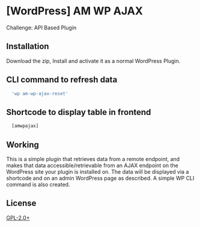 # [WordPress] AM WP AJAX

Challenge: API Based Plugin

## Installation

Download the zip, Install and activate it as a normal WordPress Plugin.

## CLI command to refresh data

```php
  'wp am-wp-ajax-reset'
```

## Shortcode to display table in frontend

```php
  [amwpajax]
```

## Working
This is a simple plugin that retrieves data from a remote endpoint, and makes that data accessible/retrievable from an AJAX endpoint on the WordPress site your plugin is installed on. The data will be displayed via a shortcode and on an admin WordPress page as described. 
A simple WP CLI command is also created.

## License
[GPL-2.0+](http://www.gnu.org/licenses/gpl-2.0.txt)